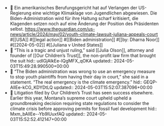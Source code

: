 - 📝 Ein amerikanisches Berufungsgericht hat auf Verlangen der US-Regierung eine wichtige Klimaklage von Jugendlichen abgewiesen. Die Biden-Administration wird für ihre Haltung scharf kritisiert, die Klagenden setzen noch auf eine Änderung der Position des Präsidenten selbst. https://www.theguardian.com/us-news/article/2024/may/02/youth-climate-lawsuit-juliana-appeals-court #[[USA]] #[[legal action]] #[[Biden administration]] #[[by: Dharna Noor]] #[[2024-05-02]] #[[Juliana v United States]]
- 📌 “This is a tragic and unjust ruling,” said [[Julia Olson]], attorney and founder of [[Our Children’s Trust]], the non-profit law firm that brought the suit
  hid:: udIGjAlkEe-IQgMFX_qOKA
  updated:: 2024-05-03T15:49:28.990500+00:00
- 📌 “The Biden administration was wrong to use an emergency measure to stop youth plaintiffs from having their day in court,” she said in a statement. “The real emergency is the climate emergency.”
  hid:: GEQP-AllEe-kCG_KDYDtLQ
  updated:: 2024-05-03T15:52:07.387096+00:00
- 📌 Litigation filed by Our Children’s Trust has seen success elsewhere. Earlier this year, Montana’s supreme court upheld upheld a groundbreaking decision requiring state regulations to consider the climate crisis before approving permits for fossil fuel development
  hid:: Mxm_bAllEe--Yb9IUuxfAQ
  updated:: 2024-05-03T15:52:52.412147+00:00